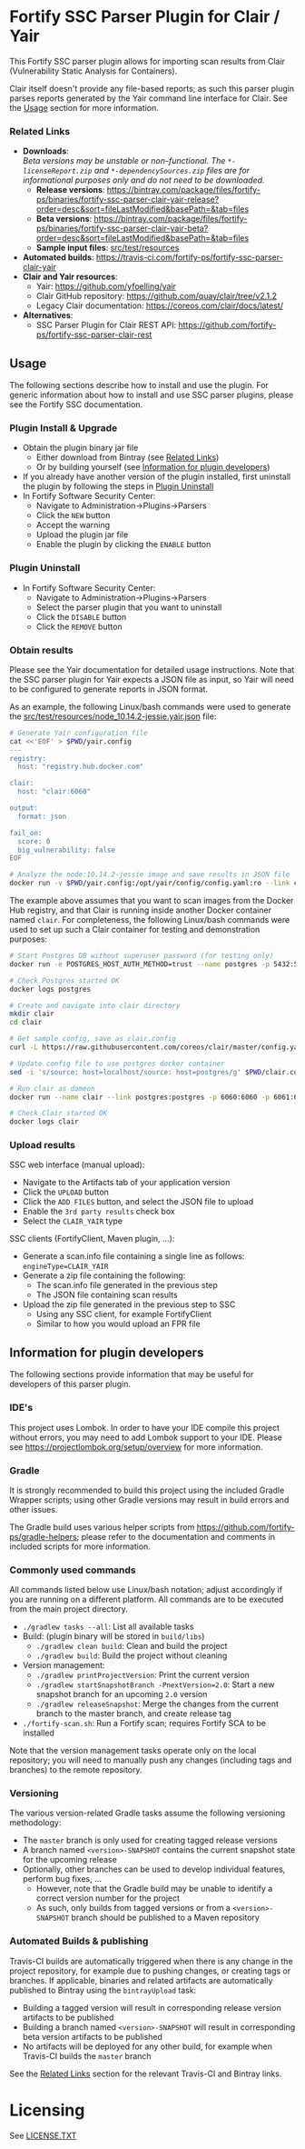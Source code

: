 # Fortify SSC Parser Plugin for Clair / Yair

This Fortify SSC parser plugin allows for importing scan results from Clair (Vulnerability Static Analysis for Containers).

Clair itself doesn't provide any file-based reports; as such this parser plugin parses reports generated
by the Yair command line interface for Clair. See the [Usage](#Usage) section for more information.

### Related Links

* **Downloads**:  
  _Beta versions may be unstable or non-functional. The `*-licenseReport.zip` and `*-dependencySources.zip` files are for informational purposes only and do not need to be downloaded._
  * **Release versions**: https://bintray.com/package/files/fortify-ps/binaries/fortify-ssc-parser-clair-yair-release?order=desc&sort=fileLastModified&basePath=&tab=files  
  * **Beta versions**: https://bintray.com/package/files/fortify-ps/binaries/fortify-ssc-parser-clair-yair-beta?order=desc&sort=fileLastModified&basePath=&tab=files
  * **Sample input files**: [src/test/resources](src/test/resources)
* **Automated builds**: https://travis-ci.com/fortify-ps/fortify-ssc-parser-clair-yair
* **Clair and Yair resources**:
  * Yair: https://github.com/yfoelling/yair
  * Clair GitHub repository: https://github.com/quay/clair/tree/v2.1.2
  * Legacy Clair documentation: https://coreos.com/clair/docs/latest/
* **Alternatives**:
  * SSC Parser Plugin for Clair REST API: https://github.com/fortify-ps/fortify-ssc-parser-clair-rest

## Usage

The following sections describe how to install and use the plugin. For generic information
about how to install and use SSC parser plugins, please see the Fortify SSC documentation.

### Plugin Install & Upgrade

* Obtain the plugin binary jar file
  * Either download from Bintray (see [Related Links](#related-links)) 
  * Or by building yourself (see [Information for plugin developers](#information-for-plugin-developers))
* If you already have another version of the plugin installed, first uninstall the plugin by following the steps in [Plugin Uninstall](#plugin-uninstall)
* In Fortify Software Security Center:
  * Navigate to Administration->Plugins->Parsers
  * Click the `NEW` button
  * Accept the warning
  * Upload the plugin jar file
  * Enable the plugin by clicking the `ENABLE` button
  
### Plugin Uninstall

* In Fortify Software Security Center:
  * Navigate to Administration->Plugins->Parsers
  * Select the parser plugin that you want to uninstall
  * Click the `DISABLE` button
  * Click the `REMOVE` button 

### Obtain results

Please see the Yair documentation for detailed usage instructions. Note that the SSC parser plugin for Yair 
expects a JSON file as input, so Yair will need to be configured to generate reports in JSON format.

As an example, the following Linux/bash commands were used to generate the 
[src/test/resources/node_10.14.2-jessie.yair.json](src/test/resources/node_10.14.2-jessie.yair.json) 
file:

```bash
# Generate Yair configuration file
cat <<'EOF' > $PWD/yair.config
---
registry:
  host: "registry.hub.docker.com"

clair:
  host: "clair:6060"

output:
  format: json

fail_on:
  score: 0
  big_vulnerability: false
EOF

# Analyze the node:10.14.2-jessie image and save results in JSON file
docker run -v $PWD/yair.config:/opt/yair/config/config.yaml:ro --link clair:clair yfoelling/yair node:10.14.2-jessie > node_10.14.2-jessie.yair.json
```

The example above assumes that you want to scan images from the Docker Hub registry, and that Clair is running inside
another Docker container named `clair`. For completeness, the following Linux/bash commands were used to set up
such a Clair container for testing and demonstration purposes:

```bash
# Start Postgres DB without superuser password (for testing only)
docker run -e POSTGRES_HOST_AUTH_METHOD=trust --name postgres -p 5432:5432 -d postgres

# Check Postgres started OK
docker logs postgres

# Create and navigate into clair directory
mkdir clair
cd clair

# Get sample config, save as clair.config
curl -L https://raw.githubusercontent.com/coreos/clair/master/config.yaml.sample -o $PWD/clair.config

# Update config file to use postgres docker container
sed -i 's/source: host=localhost/source: host=postgres/g' $PWD/clair.config

# Run clair as dameon
docker run --name clair --link postgres:postgres -p 6060:6060 -p 6061:6061 -v $PWD/clair.config:/config/config.yaml -d quay.io/coreos/clair:latest -config=/config/config.yaml

# Check Clair started OK
docker logs clair
```


### Upload results

SSC web interface (manual upload):

* Navigate to the Artifacts tab of your application version
* Click the `UPLOAD` button
* Click the `ADD FILES` button, and select the JSON file to upload
* Enable the `3rd party results` check box
* Select the `CLAIR_YAIR` type
  
SSC clients (FortifyClient, Maven plugin, ...):

* Generate a scan.info file containing a single line as follows:  
  `engineType=CLAIR_YAIR`
* Generate a zip file containing the following:
  * The scan.info file generated in the previous step
  * The JSON file containing scan results
* Upload the zip file generated in the previous step to SSC
  * Using any SSC client, for example FortifyClient
  * Similar to how you would upload an FPR file



## Information for plugin developers

The following sections provide information that may be useful for developers of this 
parser plugin.

### IDE's

This project uses Lombok. In order to have your IDE compile this project without errors, 
you may need to add Lombok support to your IDE. Please see https://projectlombok.org/setup/overview 
for more information.

### Gradle

It is strongly recommended to build this project using the included Gradle Wrapper
scripts; using other Gradle versions may result in build errors and other issues.

The Gradle build uses various helper scripts from https://github.com/fortify-ps/gradle-helpers;
please refer to the documentation and comments in included scripts for more information. 

### Commonly used commands

All commands listed below use Linux/bash notation; adjust accordingly if you
are running on a different platform. All commands are to be executed from
the main project directory.

* `./gradlew tasks --all`: List all available tasks
* Build: (plugin binary will be stored in `build/libs`)
  * `./gradlew clean build`: Clean and build the project
  * `./gradlew build`: Build the project without cleaning
* Version management:
  * `./gradlew printProjectVersion`: Print the current version
  * `./gradlew startSnapshotBranch -PnextVersion=2.0`: Start a new snapshot branch for an upcoming `2.0` version
  * `./gradlew releaseSnapshot`: Merge the changes from the current branch to the master branch, and create release tag
* `./fortify-scan.sh`: Run a Fortify scan; requires Fortify SCA to be installed

Note that the version management tasks operate only on the local repository; you will need to manually
push any changes (including tags and branches) to the remote repository.

### Versioning

The various version-related Gradle tasks assume the following versioning methodology:

* The `master` branch is only used for creating tagged release versions
* A branch named `<version>-SNAPSHOT` contains the current snapshot state for the upcoming release
* Optionally, other branches can be used to develop individual features, perform bug fixes, ...
  * However, note that the Gradle build may be unable to identify a correct version number for the project
  * As such, only builds from tagged versions or from a `<version>-SNAPSHOT` branch should be published to a Maven repository

### Automated Builds & publishing

Travis-CI builds are automatically triggered when there is any change in the project repository,
for example due to pushing changes, or creating tags or branches. If applicable, binaries and related 
artifacts are automatically published to Bintray using the `bintrayUpload` task:

* Building a tagged version will result in corresponding release version artifacts to be published
* Building a branch named `<version>-SNAPSHOT` will result in corresponding beta version artifacts to be published
* No artifacts will be deployed for any other build, for example when Travis-CI builds the `master` branch

See the [Related Links](#related-links) section for the relevant Travis-CI and Bintray links.


# Licensing
See [LICENSE.TXT](LICENSE.TXT)

